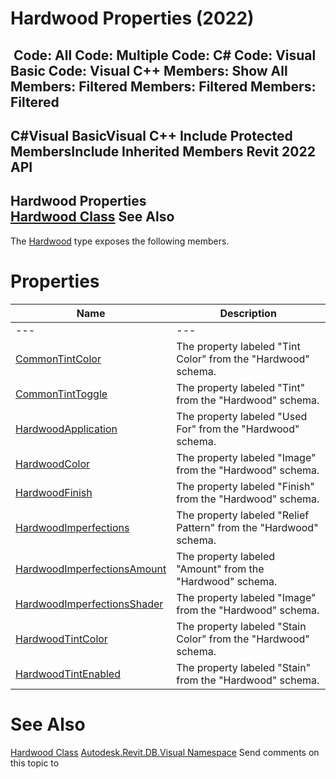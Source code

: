 # Hardwood Properties (2022)

﻿
 Code: All Code: Multiple Code: C# Code: Visual Basic Code: Visual C++  Members: Show All Members: Filtered Members: Filtered Members: Filtered   
---  
C#Visual BasicVisual C++
Include Protected MembersInclude Inherited Members
Revit 2022 API  
---  
Hardwood Properties  
[Hardwood Class](8863f7b6-bf52-9b0b-430d-1c11f3871fed.md "Hardwood Class") See Also  
---  
The [Hardwood](8863f7b6-bf52-9b0b-430d-1c11f3871fed.md "Hardwood Class") type exposes the following members.
# Properties
| Name | Description |
| --- | --- |
| --- | --- | --- |
| [CommonTintColor](1481d882-a5ab-784d-9b91-001600e51a7b.md "CommonTintColor Property") | The property labeled "Tint Color" from the "Hardwood" schema. |
| [CommonTintToggle](0102b5ea-add6-e718-e890-2032fed8064e.md "CommonTintToggle Property") | The property labeled "Tint" from the "Hardwood" schema. |
| [HardwoodApplication](c6c4daa3-1da4-fd4a-3922-5b60af77f458.md "HardwoodApplication Property") | The property labeled "Used For" from the "Hardwood" schema. |
| [HardwoodColor](22ef96b7-ec16-4e43-695c-1c76f2960b43.md "HardwoodColor Property") | The property labeled "Image" from the "Hardwood" schema. |
| [HardwoodFinish](11e71147-9fbe-c5b0-0e21-8d39cf375ce3.md "HardwoodFinish Property") | The property labeled "Finish" from the "Hardwood" schema. |
| [HardwoodImperfections](48fb092c-a982-fc30-b6ed-839a462ca029.md "HardwoodImperfections Property") | The property labeled "Relief Pattern" from the "Hardwood" schema. |
| [HardwoodImperfectionsAmount](ecfb176e-01e5-5ce8-b837-d1fba94918b1.md "HardwoodImperfectionsAmount Property") | The property labeled "Amount" from the "Hardwood" schema. |
| [HardwoodImperfectionsShader](658c0e82-29d0-c69a-8ab6-6bdcfabf3dda.md "HardwoodImperfectionsShader Property") | The property labeled "Image" from the "Hardwood" schema. |
| [HardwoodTintColor](c95f4e64-240b-788f-bd49-097338bfc812.md "HardwoodTintColor Property") | The property labeled "Stain Color" from the "Hardwood" schema. |
| [HardwoodTintEnabled](c5465635-9383-42a2-cf42-841a0024f904.md "HardwoodTintEnabled Property") | The property labeled "Stain" from the "Hardwood" schema. |

# See Also
[Hardwood Class](8863f7b6-bf52-9b0b-430d-1c11f3871fed.md "Hardwood Class")
[Autodesk.Revit.DB.Visual Namespace](f5a10581-6ac2-be19-0e32-f87d05bc8b83.md "Autodesk.Revit.DB.Visual Namespace")
Send comments on this topic to 